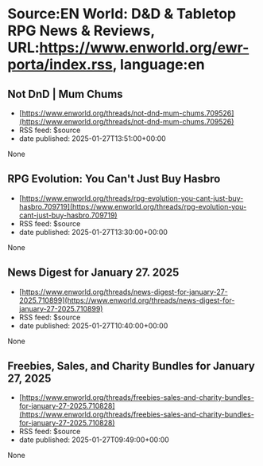 # Source:EN World: D&D & Tabletop RPG News & Reviews, URL:https://www.enworld.org/ewr-porta/index.rss, language:en

## Not DnD | Mum Chums
 - [https://www.enworld.org/threads/not-dnd-mum-chums.709526](https://www.enworld.org/threads/not-dnd-mum-chums.709526)
 - RSS feed: $source
 - date published: 2025-01-27T13:51:00+00:00

None

## RPG Evolution: You Can't Just Buy Hasbro
 - [https://www.enworld.org/threads/rpg-evolution-you-cant-just-buy-hasbro.709719](https://www.enworld.org/threads/rpg-evolution-you-cant-just-buy-hasbro.709719)
 - RSS feed: $source
 - date published: 2025-01-27T13:30:00+00:00

None

## News Digest for January 27. 2025
 - [https://www.enworld.org/threads/news-digest-for-january-27-2025.710899](https://www.enworld.org/threads/news-digest-for-january-27-2025.710899)
 - RSS feed: $source
 - date published: 2025-01-27T10:40:00+00:00

None

## Freebies, Sales, and Charity Bundles for January 27, 2025
 - [https://www.enworld.org/threads/freebies-sales-and-charity-bundles-for-january-27-2025.710828](https://www.enworld.org/threads/freebies-sales-and-charity-bundles-for-january-27-2025.710828)
 - RSS feed: $source
 - date published: 2025-01-27T09:49:00+00:00

None

